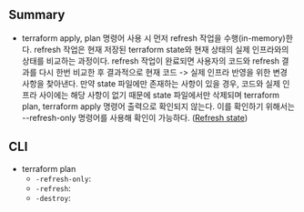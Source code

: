 ## Summary
- terraform apply, plan 명령어 사용 시 먼저 refresh 작업을 수행(in-memory)한다. refresh 작업은 현재 저장된 terraform state와 현재 상태의 실제 인프라와의 상태를 비교하는 과정이다. refresh 작업이 완료되면 사용자의 코드와 refresh 결과를 다시 한번 비교한 후 결과적으로 현재 코드 -> 실제 인프라 반영을 위한 변경 사항을 찾아낸다. 만약 state 파일에만 존재하는 사항이 있을 경우, 코드와 실제 인프라 사이에는 해당 사항이 없기 때문에 state 파일에서만 삭제되며 terraform plan, terraform apply 명령어 출력으로 확인되지 않는다. 이를 확인하기 위해서는 --refresh-only 명령어를 사용해 확인이 가능하다. ([Refresh state](https://developer.hashicorp.com/terraform/tutorials/state/refresh))

## CLI
- terraform plan
    - `-refresh-only`:
    - `-refresh`:
    - `-destroy`: